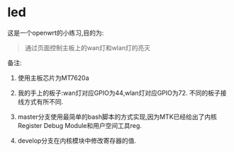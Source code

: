 # led
这是一个openwrt的小练习,目的为:

> 通过页面控制主板上的wan灯和wlan灯的亮灭

备注:

1. 使用主板芯片为MT7620a

2. 我的手上的板子:wan灯对应GPIO为44,wlan灯对应GPIO为72.
不同的板子接线方式有所不同.

3. master分支使用最简单的bash脚本的方式实现,因为MTK已经给出了内核Register Debug Module和用户空间工具reg.

4. develop分支在内核模块中修改寄存器的值.
